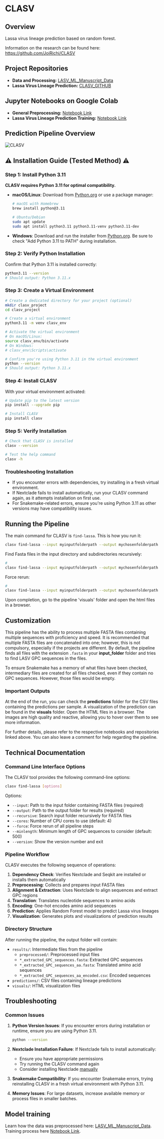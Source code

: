 # CLASV

## Overview
Lassa virus lineage prediction based on random forest.

Information on the research can be found here: 
https://github.com/JoiRichi/CLASV

## Project Repositories
- **Data and Processing:** [LASV_ML_Manuscript_Data](https://github.com/JoiRichi/LASV_ML_manuscript_data)
- **Lassa Virus Lineage Prediction:** [CLASV_GITHUB](https://github.com/JoiRichi/CLASV)

## Jupyter Notebooks on Google Colab
- **General Preprocessing:** [Notebook Link](https://colab.research.google.com/drive/1JOgS2-dDoQ7OPHPcXm3AIBDnGQAFxIyR)
- **Lassa Virus Lineage Prediction Training:** [Notebook Link](https://colab.research.google.com/drive/11U0NbLCTi_l0OaW6Vjil0g4evNHJHnWT?usp=share_link)

## Prediction Pipeline Overview
![CLASV](predflow.png)

## ⚠️ Installation Guide (Tested Method) ⚠️

### Step 1: Install Python 3.11
**CLASV requires Python 3.11 for optimal compatibility.**

- **macOS/Linux**: Download from [Python.org](https://www.python.org/downloads/release/python-3110/) or use a package manager:
  ```sh
  # macOS with Homebrew
  brew install python@3.11
  
  # Ubuntu/Debian
  sudo apt update
  sudo apt install python3.11 python3.11-venv python3.11-dev
  ```

- **Windows**: Download and run the installer from [Python.org](https://www.python.org/downloads/release/python-3110/). Be sure to check "Add Python 3.11 to PATH" during installation.

### Step 2: Verify Python Installation
Confirm that Python 3.11 is installed correctly:
```sh
python3.11 --version
# Should output: Python 3.11.x
```

### Step 3: Create a Virtual Environment
```sh
# Create a dedicated directory for your project (optional)
mkdir clasv_project
cd clasv_project

# Create a virtual environment
python3.11 -m venv clasv_env

# Activate the virtual environment
# On macOS/Linux:
source clasv_env/bin/activate
# On Windows:
# clasv_env\Scripts\activate

# Confirm you're using Python 3.11 in the virtual environment
python --version
# Should output: Python 3.11.x
```

### Step 4: Install CLASV
With your virtual environment activated:
```sh
# Update pip to the latest version
pip install --upgrade pip

# Install CLASV
pip install clasv
```

### Step 5: Verify Installation
```sh
# Check that CLASV is installed
clasv --version

# Test the help command
clasv -h
```

### Troubleshooting Installation
- If you encounter errors with dependencies, try installing in a fresh virtual environment.
- If Nextclade fails to install automatically, run your CLASV command again, as it attempts installation on first use.
- For Snakemake-related errors, ensure you're using Python 3.11 as other versions may have compatibility issues.

## Running the Pipeline

The main command for CLASV is `find-lassa`. This is how you run it:

```sh
clasv find-lassa --input myinputfolderpath --output mychosenfolderpath --cores 4 --minlength 500 #default 
```

Find Fasta files in the input directory and subdirectories recursively:

```sh
# 
clasv find-lassa --input myinputfolderpath --output mychosenfolderpath  --cores 4 --recursive #Add the recursive flag
```


Force rerun:

```sh
# 
clasv find-lassa --input myinputfolderpath --output mychosenfolderpath --cores 4 --force #add the force flag
```


Upon completion, go to the pipeline 'visuals' folder and open the html files in a browser.


## Customization

This pipeline has the ability to process multiple FASTA files containing multiple sequences with proficiency and speed. It is recommended that multiple FASTA files are concatenated into one; however, this is not compulsory, especially if the projects are different. By default, the pipeline finds all files with the extension `.fasta` in your **input_folder** folder and tries to find LASV GPC sequences in the files. 

To ensure Snakemake has a memory of what files have been checked, intermediary files are created for all files checked, even if they contain no GPC sequences. However, those files would be empty.

### Important Outputs

At the end of the run, you can check the **predictions** folder for the CSV files containing the predictions per sample. A visualization of the prediction can be found in the **visuals** folder. Open the HTML files in a browser. The images are high quality and reactive, allowing you to hover over them to see more information.

For further details, please refer to the respective notebooks and repositories linked above. You can also leave a comment for help regarding the pipeline.

## Technical Documentation

### Command Line Interface Options
The CLASV tool provides the following command-line options:

```sh
clasv find-lassa [options]
```

Options:
- `--input`: Path to the input folder containing FASTA files (required)
- `--output`: Path to the output folder for results (required)
- `--recursive`: Search input folder recursively for FASTA files
- `--cores`: Number of CPU cores to use (default: 4)
- `--force`: Force rerun of all pipeline steps
- `--minlength`: Minimum length of GPC sequences to consider (default: 500)
- `--version`: Show the version number and exit

### Pipeline Workflow
CLASV executes the following sequence of operations:

1. **Dependency Check**: Verifies Nextclade and Seqkit are installed or installs them automatically
2. **Preprocessing**: Collects and prepares input FASTA files
3. **Alignment & Extraction**: Uses Nextclade to align sequences and extract GPC regions
4. **Translation**: Translates nucleotide sequences to amino acids
5. **Encoding**: One-hot encodes amino acid sequences
6. **Prediction**: Applies Random Forest model to predict Lassa virus lineages
7. **Visualization**: Generates plots and visualizations of prediction results

### Directory Structure
After running the pipeline, the output folder will contain:
- `results/`: Intermediate files from the pipeline
  - `preprocessed/`: Preprocessed input files
  - `*_extracted_GPC_sequences.fasta`: Extracted GPC sequences
  - `*_extracted_GPC_sequences_aa.fasta`: Translated amino acid sequences
  - `*_extracted_GPC_sequences_aa_encoded.csv`: Encoded sequences
- `predictions/`: CSV files containing lineage predictions
- `visuals/`: HTML visualization files

## Troubleshooting

### Common Issues

1. **Python Version Issues**: If you encounter errors during installation or runtime, ensure you are using Python 3.11.
   ```sh
   python --version
   ```

2. **Nextclade Installation Failure**: If Nextclade fails to install automatically:
   - Ensure you have appropriate permissions
   - Try running the CLASV command again
   - Consider installing Nextclade [manually](https://docs.nextstrain.org/projects/nextclade/en/stable/user/nextclade-cli.html)

3. **Snakemake Compatibility**: If you encounter Snakemake errors, trying reinstalling CLASV in a fresh virtual environment with Python 3.11.

4. **Memory Issues**: For large datasets, increase available memory or process files in smaller batches.

## Model training

Learn how the data was preprocessed here: [LASV_ML_Manuscript_Data](https://github.com/JoiRichi/LASV_ML_manuscript_data). Training process here [Notebook Link](https://colab.research.google.com/drive/11U0NbLCTi_l0OaW6Vjil0g4evNHJHnWT?usp=share_link).


